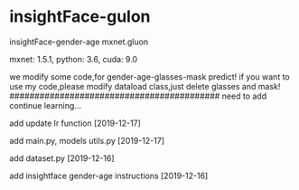 # insightFace-gulon
insightFace-gender-age mxnet.gluon  

mxnet: 1.5.1, python: 3.6, cuda: 9.0  

we modify some code,for gender-age-glasses-mask predict! if you want to use my code,please modify dataload class,just delete glasses and mask!
########################################## 
need to add continue learning...

add update lr function [2019-12-17]

add main.py, models utils.py [2019-12-17]

add dataset.py [2019-12-16]

add insightface gender-age instructions [2019-12-16]
